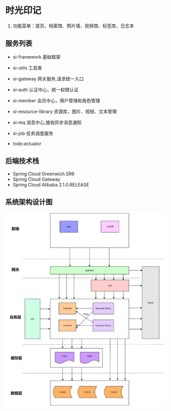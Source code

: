 # 时光印记
1. 功能菜单：首页、档案馆、照片墙、视频馆、标签库、日志本

## 服务列表

- si-framework 
  基础框架 
- si-utils 
  工具类
- si-gateway
  网关服务,请求统一入口
- si-auth
  认证中心，统一权限认证
- si-member
  会员中心，用户管理和角色管理 
- si-resource-library 
  资源库，图片、视频、文本管理
- si-mq 
  消息中心,接收异步消息通知
- si-job 
  任务调度服务

- todo:actuator

## 后端技术栈
- Spring Cloud  Greenwich.SR6
- Spring Cloud Gateway
- Spring Cloud Alibaba  2.1.0.RELEASE


## 系统架构设计图

![系统架构设计图](./resources/system-framework-design.jpg)
